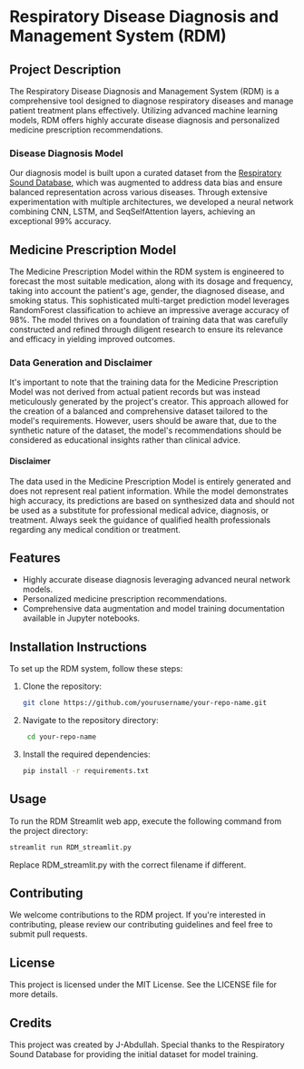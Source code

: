 # Respiratory Disease Diagnosis and Management System (RDM)

## Project Description
The Respiratory Disease Diagnosis and Management System (RDM) is a comprehensive tool designed to diagnose respiratory diseases and manage patient treatment plans effectively. Utilizing advanced machine learning models, RDM offers highly accurate disease diagnosis and personalized medicine prescription recommendations.

### Disease Diagnosis Model
Our diagnosis model is built upon a curated dataset from the [Respiratory Sound Database](https://www.kaggle.com/datasets/vbookshelf/respiratory-sound-database), which was augmented to address data bias and ensure balanced representation across various diseases. Through extensive experimentation with multiple architectures, we developed a neural network combining CNN, LSTM, and SeqSelfAttention layers, achieving an exceptional 99% accuracy.

## Medicine Prescription Model
The Medicine Prescription Model within the RDM system is engineered to forecast the most suitable medication, along with its dosage and frequency, taking into account the patient's age, gender, the diagnosed disease, and smoking status. This sophisticated multi-target prediction model leverages RandomForest classification to achieve an impressive average accuracy of 98%. The model thrives on a foundation of training data that was carefully constructed and refined through diligent research to ensure its relevance and efficacy in yielding improved outcomes.

### Data Generation and Disclaimer
It's important to note that the training data for the Medicine Prescription Model was not derived from actual patient records but was instead meticulously generated by the project's creator. This approach allowed for the creation of a balanced and comprehensive dataset tailored to the model's requirements. However, users should be aware that, due to the synthetic nature of the dataset, the model's recommendations should be considered as educational insights rather than clinical advice.

#### Disclaimer
The data used in the Medicine Prescription Model is entirely generated and does not represent real patient information. While the model demonstrates high accuracy, its predictions are based on synthesized data and should not be used as a substitute for professional medical advice, diagnosis, or treatment. Always seek the guidance of qualified health professionals regarding any medical condition or treatment.


## Features
- Highly accurate disease diagnosis leveraging advanced neural network models.
- Personalized medicine prescription recommendations.
- Comprehensive data augmentation and model training documentation available in Jupyter notebooks.

## Installation Instructions
To set up the RDM system, follow these steps:

1. Clone the repository:
   ```sh
   git clone https://github.com/yourusername/your-repo-name.git
    ```
2. Navigate to the repository directory:
   ```sh
    cd your-repo-name
     ```
3. Install the required dependencies:
   ```sh
   pip install -r requirements.txt
   ```
## Usage
To run the RDM Streamlit web app, execute the following command from the project directory:
```sh
streamlit run RDM_streamlit.py
```
Replace RDM_streamlit.py with the correct filename if different.


## Contributing
We welcome contributions to the RDM project. If you're interested in contributing, please review our contributing guidelines and feel free to submit pull requests.

## License
This project is licensed under the MIT License. See the LICENSE file for more details.

## Credits
This project was created by J-Abdullah. Special thanks to  the Respiratory Sound Database for providing the initial dataset for model training.